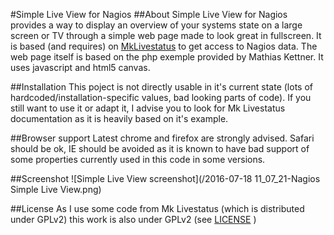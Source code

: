 #Simple Live View for Nagios
##About
Simple Live View for Nagios provides a way to display an overview of your systems state on a large screen or TV through a simple web page made to look great in fullscreen.
It is based (and requires) on [MkLivestatus](https://mathias-kettner.de/checkmk_livestatus.html) to get access to Nagios data.
The web page itself is based on the php exemple provided by Mathias Kettner.
It uses javascript and html5 canvas.

##Installation
This poject is not directly usable in it's current state (lots of hardcoded/installation-specific values, bad looking parts of code).
If you still want to use it or adapt it, I advise you to look for Mk Livestatus documentation as it is heavily based on it's example.

##Browser support
Latest chrome and firefox are strongly advised.
Safari should be ok, IE should be avoided as it is known to have bad support of some properties currently used in this code in some versions.

##Screenshot
![Simple Live View screenshot](/2016-07-18 11_07_21-Nagios Simple Live View.png)

##License
As I use some code from Mk Livestatus (which is distributed under GPLv2) this work is also under GPLv2 (see [LICENSE](/LICENSE) )
